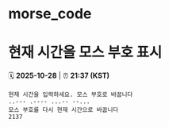 # morse_code
# 현재 시간을 모스 부호 표시
<!-- MORSE_TIME_START -->
🗓️ **2025-10-28** | ⏰ **21:37 (KST)**

```
현재 시간을 입력하세요. 모스 부호로 바꿉니다
..--- .---- ...-- --...
모스 부호를 다시 현재 시간으로 바꿉니다
2137
```
<!-- MORSE_TIME_END -->
